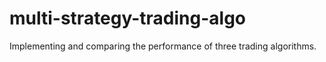 # multi-strategy-trading-algo
Implementing and comparing the performance of three trading algorithms.
